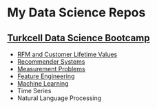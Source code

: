 # My Data Science Repos

## [Turkcell Data Science Bootcamp](https://gelecegiyazanlar.turkcell.com.tr/gelecegi-yazanlar)
- [RFM and Customer Lifetime Values](https://github.com/emreclsr/RFM_and_Customer_Lifetime_Values)
- [Recommender Systems](https://github.com/emreclsr/Recommender_Systems)
- [Measurement Problems](https://github.com/emreclsr/Measurement_Problems)
- [Feature Engineering](https://github.com/emreclsr/Feature_Engineering)
- [Machine Learning](https://github.com/emreclsr/Machine_Learning)
- Time Series
- Natural Language Processing
